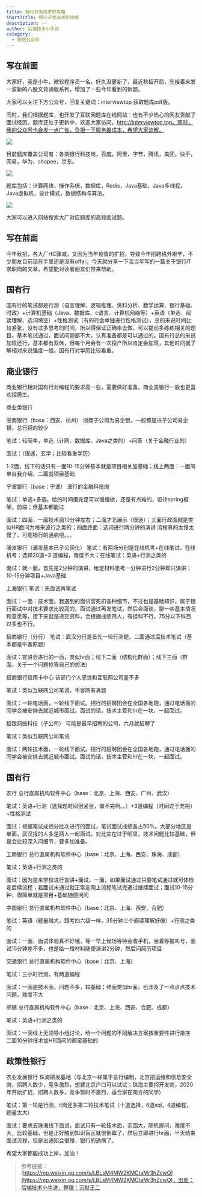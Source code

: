 ```yaml
---
title: 银行开发岗求职攻略
shortTitle: 银行开发岗求职攻略
description: ~~
author: 后端技术小牛说
category:
  - 微信公众号
---
```


## 写在前面

大家好，我是小牛，微软程序员一名。好久没更新了，最近秋招开启，先接着来发一波新的八股文背诵版系列，增加了一些今年看到的新题。

大家可以关注下方公众号，回复关键词：interviewtop 获取题库pdf版。

同时，我们根据题库，也开发了互联网题库在线网站：也有不少热心的网友贡献了面试经历。题库还处于更新中，欢迎大家访问。http://interviewtop.top。同时，我的公众号也会发一点广告，负担一下服务器成本，希望大家谅解。

![](https://cdn.tobebetterjavaer.com/tobebetterjavaer/images/nice-article/weixin-yinhkfgqzgl-2c79f6ed-1495-4188-88d7-50403a9fe6dc.jpg)

目前题库覆盖公司有：各类银行科技岗，百度，阿里，字节，腾讯，美团，快手，网易，华为，shopee，京东。

![](https://cdn.tobebetterjavaer.com/tobebetterjavaer/images/nice-article/weixin-yinhkfgqzgl-6257f286-c1e8-479f-a255-50a36d43cacd.jpg)

题库包括：计算网络，操作系统，数据库，Redis，Java基础，Java多线程，Java虚拟机，设计模式，数据结构与算法。

![](https://cdn.tobebetterjavaer.com/tobebetterjavaer/images/nice-article/weixin-yinhkfgqzgl-95d7d915-4177-4508-b75f-7b8c087b82f8.jpg)

大家可以进入网站搜索大厂对应题库的高频面试题。

## 写在前面

今年秋招，各大厂HC骤减，又因为当年疫情的扩招，导致今年招聘格外艰辛，不少朋友目前现在手里还是没有offer。今天就分享一下我当年写的一篇关于银行IT求职岗的文章，希望能对读者朋友们带来帮助。

## 国有行

国有行的笔试都是行测（语言理解、逻辑推理、资料分析、数学运算、银行基础、时政）+计算机基础（Java、数据库、c语言、计算机网络等）+英语（单选、阅读理解、选词填空）+性格测试（有的行会单独进行性格测试），总的来说时间比较紧张，没有过多思考的时间，所以得保证正确率去做，可以提前多练练相关的题目。基本笔试通过，面试问题都不大，认真准备都是可以通过的。国有行总的来说加班还行，基本都有双休，但每个月会有一次投产所以肯定会加班，其他时间据了解相对来说强度一般。国有行对学历比较看重。

## 商业银行

商业银行相对国有行对编程的要求高一些，需要做好准备。商业类银行一般也更喜欢招男生。

商业类银行

浙商银行（base：西安、杭州） 浙商子公司为易企银，一般都是进子公司易企银，总行招的较少

笔试：较简单，单选（计网、数据库、Java之类的）+问答（关于金融行业的）

面试：（很迷，玄学；比较看重学历）

1-2面，线下的话只有一面10-15分钟基本就是项目相关加基础；线上两面：一面简单自我介绍，二面就项目基础

宁波银行（base：宁波） 波行的金融科技岗

笔试：单选+多选，给的时间很充足可以慢慢做，还是有点难的，设计spring框架，前端；但基本都能过

面试：四面，一面技术面10分钟左右；二面才艺展示（很迷）；三面行政面就是类似HR面问为啥来波行之类的；四面终面：选词进行两分钟的演讲 流程真的太慢太慢了，可能银行的通病吧。。。

浦发银行（浦发基本已子公司化） 笔试：有两场分别是在线机考+在线笔试，在线机考：选择20道+3 道编程，难度不大；在线笔试：英语+行测之类的

面试：就一面，首先是2分钟的演讲，给定材料思考一分钟进行2分钟即兴演讲；10-15分钟项目+Java基础

上海银行 笔试：先面试再笔试

面试：一面：技术面，我遇到的面试官死扣各种细节，不过也是基础知识，属于银行面试中对技术要求比较高的，面试通过再发笔试，然后会面谈，聊一些基本情况和意愿等，接下来就是递交资料，会根据成绩筛人，有挂科不行，75分以下科目过多也不行。

招商银行（分行） 笔试：武汉分行是首先一轮行测题，二面通过后技术笔试（基本都是牛客原题）

面试：宣讲会进行的一面，类似hr面；线下二面（结构化群面）；线下三面（群面，关于一个问题抢答自己的想法）

招商银行信用卡中心 该部门个人感觉和互联网公司差不多

笔试：类似互联网公司笔试，牛客网有真题

面试：一轮电话面，一轮线下面试。招行的招聘团会在全国各地跑，通过电话面的同学会被安排去就近城市面试。面试的话，技术主管和hr在一块，一起面试。

招银网络科技（子公司） 可能是最早招聘的公司，六月就招聘了

笔试：类似互联网公司笔试

面试：两轮技术面，一轮线下面试。招行的招聘团会在全国各地跑，通过电话面的同学会被安排去就近城市面试。面试的话，技术主管和hr在一块，一起面试。

## 国有行

农行 总行直属机构软件中心（base：北京、上海、西安、广州、武汉）

笔试：英语+行测（选择题时间很紧张，做不完啊。。）+3道编程（时间过于充裕）+性格测试

面试：根据笔试成绩分批次进行的面试，笔试面试成绩各占50%。大部分地区是单面，武汉报的人多是两人一起面试，对比实在过于明显，技术问题比较基础，但是会比较深入问细节，要多加准备。

工商银行 总行直属机构软件中心（base：北京、上海、西安、珠海、成都）

笔试：英语+行测之类的

面试：因为是来学校进行宣讲+面试，一面，如果面试通过只要笔试通过就可体检走后续流程；若面试未通过就正常走网上流程笔试完通过继续面试；面试10-15分钟，很简单就是项目+基础随便问问

中国银行 总行直属机构软件中心（base：北京、上海、西安、合肥）

笔试：英语（题量贼大，跟考四六级一样，35分钟三个阅读理解好像）+行测之类的

面试：一面，面试体验真不好哦，等一早上候场等待会收手机，坐着等被叫号，面试15分钟差不多，也是给一段材料随便演讲2分钟，然后问简历项目

交通银行 总行直属机构软件中心（base：北京、上海）

笔试：三小时行测，有两道编程

面试：一面是技术面，问题不多，较基础；终面类似hr面，也涉及了一点点点技术问题，难度不大

邮储 总行直属机构软件中心（base：北京、上海、西安、合肥、成都）

笔试：英语+行测之类的

面试：一面线上无领导小组讨论，给一个问题的不同解决方案按重要性进行排序 二面10分钟技术加HR面问的都蛮基础的

## 政策性银行

农业发展银行 珠海研发基地（与北京一样属于总行编制，北京招运维和信息安全岗，招聘人数少，竞争激烈，想要北京户口可以试试；珠海主要招开发岗，2020年开始扩招，招聘人数多，竞争暂时不激烈，适合家在南方的同学）

笔试：第一轮是行测，it岗还多第二轮技术笔试（十道选择，6道sql，4道编程，题量太大）

面试：要求去珠海线下面试，面试只有一轮技术面，范围大，随机提问，难度不大，比较基础，但是正好触到知识盲区就很倒霉了，然后立即进行hr面，半天结束面试流程，但是出通知会很慢，银行的通病了。

希望大家都能成功上岸，加油！

>参考链接：[https://mp.weixin.qq.com/s/LBLsM4MW2KMCtaMr3hZcwQ](https://mp.weixin.qq.com/s/LBLsM4MW2KMCtaMr3hZcwQ)，出处：后端技术小牛说，整理：沉默王二
